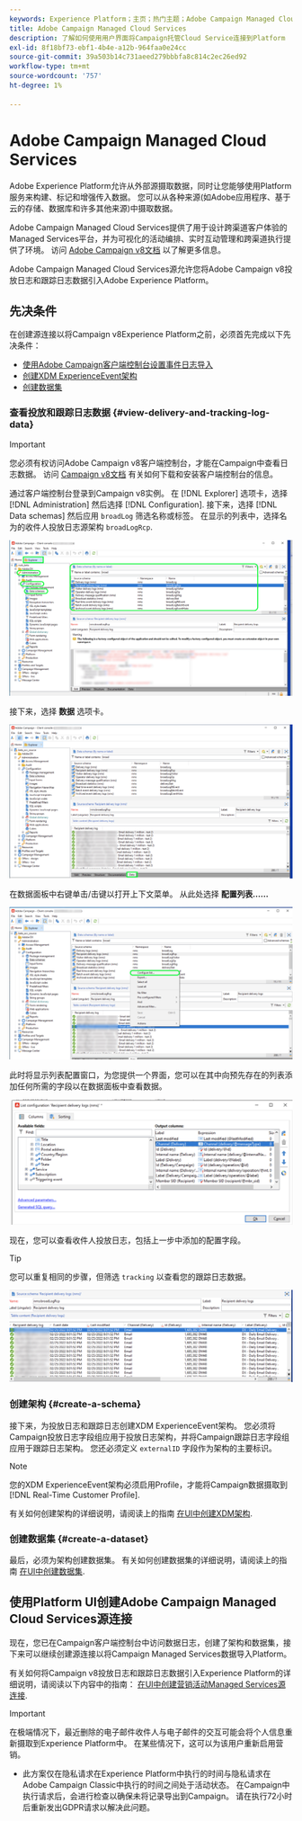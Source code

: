 ```yaml
---
keywords: Experience Platform；主页；热门主题；Adobe Campaign Managed Cloud Services；营销策划；campaign managed services
title: Adobe Campaign Managed Cloud Services
description: 了解如何使用用户界面将Campaign托管Cloud Service连接到Platform
exl-id: 8f18bf73-ebf1-4b4e-a12b-964faa0e24cc
source-git-commit: 39a503b14c731aeed279bbbfa8c814c2ec26ed92
workflow-type: tm+mt
source-wordcount: '757'
ht-degree: 1%

---
```


# Adobe Campaign Managed Cloud Services

Adobe Experience Platform允许从外部源摄取数据，同时让您能够使用Platform服务来构建、标记和增强传入数据。 您可以从各种来源(如Adobe应用程序、基于云的存储、数据库和许多其他来源)中摄取数据。

Adobe Campaign Managed Cloud Services提供了用于设计跨渠道客户体验的Managed Services平台，并为可视化的活动编排、实时互动管理和跨渠道执行提供了环境。 访问 [Adobe Campaign v8文档](https://experienceleague.adobe.com/docs/campaign/campaign-v8/campaign-home.html?lang=en) 以了解更多信息。

Adobe Campaign Managed Cloud Services源允许您将Adobe Campaign v8投放日志和跟踪日志数据引入Adobe Experience Platform。

## 先决条件

在创建源连接以将Campaign v8Experience Platform之前，必须首先完成以下先决条件：

* [使用Adobe Campaign客户端控制台设置事件日志导入](#view-delivery-and-tracking-log-data)
* [创建XDM ExperienceEvent架构](#create-a-schema)
* [创建数据集](#create-a-dataset)

### 查看投放和跟踪日志数据 {#view-delivery-and-tracking-log-data}

>[!IMPORTANT]
>
>您必须有权访问Adobe Campaign v8客户端控制台，才能在Campaign中查看日志数据。 访问 [Campaign v8文档](https://experienceleague.adobe.com/docs/campaign/campaign-v8/deploy/connect.html?lang=en) 有关如何下载和安装客户端控制台的信息。

通过客户端控制台登录到Campaign v8实例。 在 [!DNL Explorer] 选项卡，选择 [!DNL Administration] 然后选择 [!DNL Configuration]. 接下来，选择 [!DNL Data schemas] 然后应用 `broadLog` 筛选名称或标签。 在显示的列表中，选择名为的收件人投放日志源架构 `broadLogRcp`.

![Adobe Campaign v8客户端控制台选择了“资源管理器”选项卡，扩展了“管理”、“配置”和“数据架构”节点，并将筛选设置为“广泛”。](./images/campaign/explorer.png)

接下来，选择 **数据** 选项卡。

![选择“数据”选项卡的Adobe Campaign v8客户端控制台。](./images/campaign/data.png)

在数据面板中右键单击/击键以打开上下文菜单。 从此处选择 **配置列表……**

![打开上下文菜单并选择配置列表选项的Adobe Campaign v8客户端控制台。](./images/campaign/configure.png)

此时将显示列表配置窗口，为您提供一个界面，您可以在其中向预先存在的列表添加任何所需的字段以在数据面板中查看数据。

![可以添加用于查看的收件人投放日志的配置列表。](./images/campaign/list-configuration.png)

现在，您可以查看收件人投放日志，包括上一步中添加的配置字段。

>[!TIP]
>
>您可以重复相同的步骤，但筛选 `tracking` 以查看您的跟踪日志数据。

![收件人投放日志会显示其上次修改的名称、投放渠道、内部投放名称和标签的信息。](./images/campaign/recipient-delivery-logs.png)

### 创建架构 {#create-a-schema}

接下来，为投放日志和跟踪日志创建XDM ExperienceEvent架构。 您必须将Campaign投放日志字段组应用于投放日志架构，并将Campaign跟踪日志字段组应用于跟踪日志架构。 您还必须定义 `externalID` 字段作为架构的主要标识。

>[!NOTE]
>
>您的XDM ExperienceEvent架构必须启用Profile，才能将Campaign数据摄取到 [!DNL Real-Time Customer Profile].

有关如何创建架构的详细说明，请阅读上的指南 [在UI中创建XDM架构](../../../xdm/tutorials/create-schema-ui.md).

### 创建数据集 {#create-a-dataset}

最后，必须为架构创建数据集。 有关如何创建数据集的详细说明，请阅读上的指南 [在UI中创建数据集](../../../catalog/datasets/user-guide.md).

## 使用Platform UI创建Adobe Campaign Managed Cloud Services源连接

现在，您已在Campaign客户端控制台中访问数据日志，创建了架构和数据集，接下来可以继续创建源连接以将Campaign Managed Services数据导入Platform。

有关如何将Campaign v8投放日志和跟踪日志数据引入Experience Platform的详细说明，请阅读以下内容中的指南： [在UI中创建营销活动Managed Services源连接](../../tutorials/ui/create/adobe-applications/campaign.md).

>[!IMPORTANT]
>
>在极端情况下，最近删除的电子邮件收件人与电子邮件的交互可能会将个人信息重新摄取到Experience Platform中。 在某些情况下，这可以为该用户重新启用营销。
>
>* 此方案仅在隐私请求在Experience Platform中执行的时间与隐私请求在Adobe Campaign Classic中执行的时间之间处于活动状态。 在Campaign中执行请求后，会进行检查以确保未将记录导出到Campaign。 请在执行72小时后重新发出GDPR请求以解决此问题。